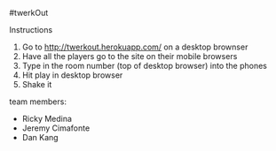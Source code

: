 #twerkOut

Instructions

1. Go to http://twerkout.herokuapp.com/ on a desktop brownser
2. Have all the players go to the site on their mobile browsers
3. Type in the room number (top of desktop browser) into the phones
4. Hit play in desktop browser
5. Shake it


team members:

- Ricky Medina
- Jeremy Cimafonte
- Dan Kang
